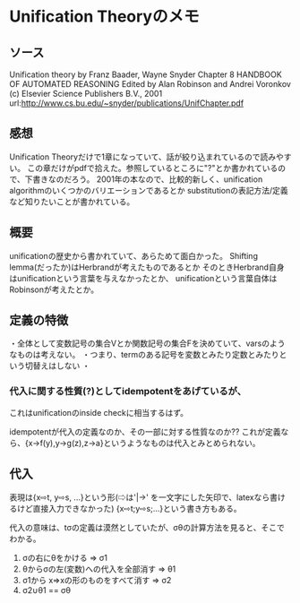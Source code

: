 # Unification Theoryのメモ

## ソース
Unification theory
by Franz Baader, Wayne Snyder
Chapter 8 HANDBOOK OF AUTOMATED REASONING
Edited by Alan Robinson and Andrei Voronkov
(c) Elsevier Science Publishers B.V., 2001
url:http://www.cs.bu.edu/~snyder/publications/UnifChapter.pdf

## 感想
Unification Theoryだけで1章になっていて、話が絞り込まれているので読みやすい。
この章だけがpdfで拾えた。参照しているところに"?"とか書かれているので、下書きなのだろう。
2001年の本なので、比較的新しく、unification algorithmのいくつかのバリエーションであるとか
substitutionの表記方法/定義など知りたいことが書かれている。


## 概要
unificationの歴史から書かれていて、あらためて面白かった。
Shifting lemma(だったか)はHerbrandが考えたものであるとか
そのときHerbrand自身はunificationという言葉を与えなかったとか、
unificationという言葉自体はRobinsonが考えたとか。

## 定義の特徴
・全体として変数記号の集合Vとか関数記号の集合Fを決めていて、varsのようなものは考えない。
・つまり、termのある記号を変数とみたり定数とみたりという切替えはしない
・

### 代入に関する性質(?)としてidempotentをあげているが、
これはunificationのinside checkに相当するはず。

idempotentが代入の定義なのか、その一部に対する性質なのか??
これが定義なら、{x->f(y),y->g(z),z->a}というようなものは代入とみとめられない。


## 代入
表現は{x⇨t, y⇨s, ...}という形(⇨は'|->' を一文字にした矢印で、latexなら書けるけど直接入力できなかった)
{x⇨t;y⇨s;...}という書き方もある。

代入の意味は、tσの定義は漠然としていたが、σθの計算方法を見ると、そこでわかる。
1) σの右にθをかける => σ1
2) θからσの左(変数)への代入を全部消す => θ1
3) σ1から x=>xの形のものをすべて消す => σ2
4) σ2∪θ1 == σθ



